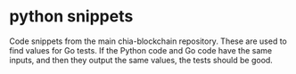 # python snippets

Code snippets from the main chia-blockchain repository. These are used to find
values for Go tests. If the Python code and Go code have the same inputs, and
then they output the same values, the tests should be good.
